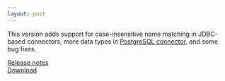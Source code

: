 ```yaml
---
layout: post
---
```


This version adds support for case-insensitive name matching in
JDBC-based connectors, more data types in
[PostgreSQL connector](https://prestosql.io/docs/current/connector/postgresql.html),
and some bug fixes.

[Release notes](https://prestosql.io/docs/current/release/release-309.html)   
[Download](https://prestosql.io/download.html)

